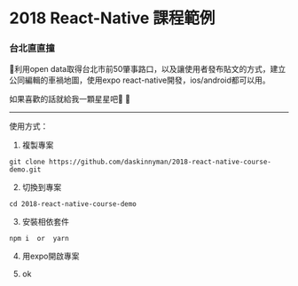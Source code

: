 # 2018 React-Native 課程範例

### 台北直直撞

利用open data取得台北市前50肇事路口，以及讓使用者發布貼文的方式，建立公同編輯的車禍地圖，使用expo react-native開發，ios/android都可以用。

如果喜歡的話就給我一顆星星吧🌟
<hr />

使用方式：

1. 複製專案
```
git clone https://github.com/daskinnyman/2018-react-native-course-demo.git
```

2. 切換到專案
```
cd 2018-react-native-course-demo
```

3. 安裝相依套件
```
npm i  or  yarn 
```
4. 用expo開啟專案
  
5. ok